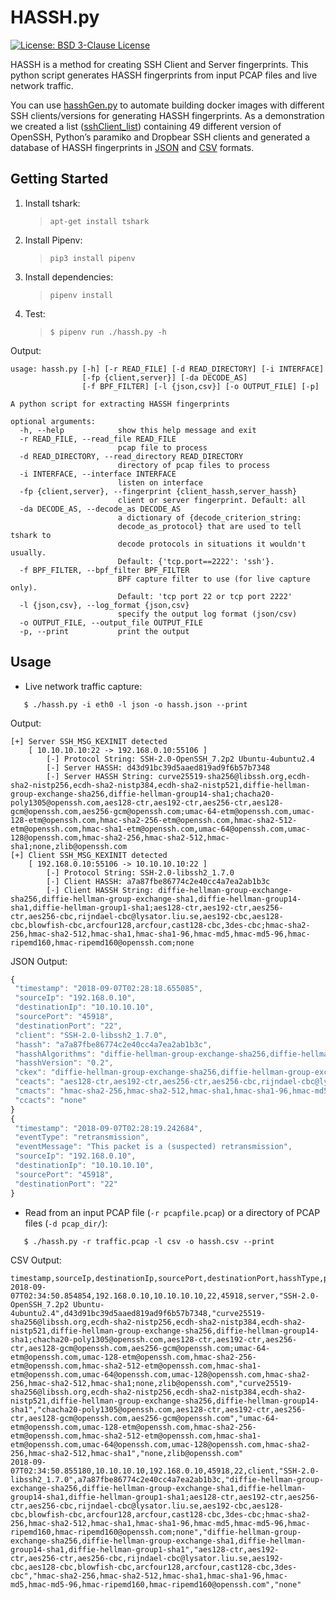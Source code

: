 # HASSH.py

[![License: BSD 3-Clause License](https://img.shields.io/badge/License-BSD%203--Clause-blue.svg)](https://opensource.org/licenses/BSD-3-Clause)

HASSH is a method for creating SSH Client and Server fingerprints. This python script generates HASSH fingerprints from input PCAP files and live network traffic.

You can use [hasshGen.py](hasshGen/) to automate building docker images with different SSH clients/versions for generating HASSH fingerprints. As a demonstration we created a list ([sshClient_list](hasshGen/sshClient_list)) containing 49 different version of OpenSSH, Python’s paramiko and Dropbear SSH clients and generated a database of HASSH fingerprints in [JSON](hasshGen/hassh_fingerprints.json) and [CSV](hasshGen/hassh_fingerprints.csv) formats.

## Getting Started
1. Install tshark:
    > `apt-get install tshark`

2. Install Pipenv:
    > `pip3 install pipenv`

3. Install dependencies:
    > `pipenv install`

4. Test:
    > `$ pipenv run ./hassh.py -h`

Output:

```
usage: hassh.py [-h] [-r READ_FILE] [-d READ_DIRECTORY] [-i INTERFACE]
                [-fp {client,server}] [-da DECODE_AS]
                [-f BPF_FILTER] [-l {json,csv}] [-o OUTPUT_FILE] [-p]

A python script for extracting HASSH fingerprints

optional arguments:
  -h, --help            show this help message and exit
  -r READ_FILE, --read_file READ_FILE
                        pcap file to process
  -d READ_DIRECTORY, --read_directory READ_DIRECTORY
                        directory of pcap files to process
  -i INTERFACE, --interface INTERFACE
                        listen on interface
  -fp {client,server}, --fingerprint {client_hassh,server_hassh}
                        client or server fingerprint. Default: all
  -da DECODE_AS, --decode_as DECODE_AS
                        a dictionary of {decode_criterion_string:
                        decode_as_protocol} that are used to tell tshark to
                        decode protocols in situations it wouldn't usually.
                        Default: {'tcp.port==2222': 'ssh'}.
  -f BPF_FILTER, --bpf_filter BPF_FILTER
                        BPF capture filter to use (for live capture only).
                        Default: 'tcp port 22 or tcp port 2222'
  -l {json,csv}, --log_format {json,csv}
                        specify the output log format (json/csv)
  -o OUTPUT_FILE, --output_file OUTPUT_FILE
  -p, --print           print the output
```

## Usage
 * Live network traffic capture:
 ```
    $ ./hassh.py -i eth0 -l json -o hassh.json --print
 ```

Output:
```
[+] Server SSH_MSG_KEXINIT detected
    [ 10.10.10.10:22 -> 192.168.0.10:55106 ]
        [-] Protocol String: SSH-2.0-OpenSSH_7.2p2 Ubuntu-4ubuntu2.4
        [-] Server HASSH: d43d91bc39d5aaed819ad9f6b57b7348
        [-] Server HASSH String: curve25519-sha256@libssh.org,ecdh-sha2-nistp256,ecdh-sha2-nistp384,ecdh-sha2-nistp521,diffie-hellman-group-exchange-sha256,diffie-hellman-group14-sha1;chacha20-poly1305@openssh.com,aes128-ctr,aes192-ctr,aes256-ctr,aes128-gcm@openssh.com,aes256-gcm@openssh.com;umac-64-etm@openssh.com,umac-128-etm@openssh.com,hmac-sha2-256-etm@openssh.com,hmac-sha2-512-etm@openssh.com,hmac-sha1-etm@openssh.com,umac-64@openssh.com,umac-128@openssh.com,hmac-sha2-256,hmac-sha2-512,hmac-sha1;none,zlib@openssh.com
[+] Client SSH_MSG_KEXINIT detected
    [ 192.168.0.10:55106 -> 10.10.10.10:22 ]
        [-] Protocol String: SSH-2.0-libssh2_1.7.0
        [-] Client HASSH: a7a87fbe86774c2e40cc4a7ea2ab1b3c
        [-] Client HASSH String: diffie-hellman-group-exchange-sha256,diffie-hellman-group-exchange-sha1,diffie-hellman-group14-sha1,diffie-hellman-group1-sha1;aes128-ctr,aes192-ctr,aes256-ctr,aes256-cbc,rijndael-cbc@lysator.liu.se,aes192-cbc,aes128-cbc,blowfish-cbc,arcfour128,arcfour,cast128-cbc,3des-cbc;hmac-sha2-256,hmac-sha2-512,hmac-sha1,hmac-sha1-96,hmac-md5,hmac-md5-96,hmac-ripemd160,hmac-ripemd160@openssh.com;none

 ```

 JSON Output:
 ```javascript
{
  "timestamp": "2018-09-07T02:28:18.655085",
  "sourceIp": "192.168.0.10",
  "destinationIp": "10.10.10.10",
  "sourcePort": "45918",
  "destinationPort": "22",
  "client": "SSH-2.0-libssh2_1.7.0",
  "hassh": "a7a87fbe86774c2e40cc4a7ea2ab1b3c",
  "hasshAlgorithms": "diffie-hellman-group-exchange-sha256,diffie-hellman-group-exchange-sha1,diffie-hellman-group14-sha1,diffie-hellman-group1-sha1;aes128-ctr,aes192-ctr,aes256-ctr,aes256-cbc,rijndael-cbc@lysator.liu.se,aes192-cbc,aes128-cbc,blowfish-cbc,arcfour128,arcfour,cast128-cbc,3des-cbc;hmac-sha2-256,hmac-sha2-512,hmac-sha1,hmac-sha1-96,hmac-md5,hmac-md5-96,hmac-ripemd160,hmac-ripemd160@openssh.com;none",
  "hasshVersion": "0.2",
  "ckex": "diffie-hellman-group-exchange-sha256,diffie-hellman-group-exchange-sha1,diffie-hellman-group14-sha1,diffie-hellman-group1-sha1",
  "ceacts": "aes128-ctr,aes192-ctr,aes256-ctr,aes256-cbc,rijndael-cbc@lysator.liu.se,aes192-cbc,aes128-cbc,blowfish-cbc,arcfour128,arcfour,cast128-cbc,3des-cbc",
  "cmacts": "hmac-sha2-256,hmac-sha2-512,hmac-sha1,hmac-sha1-96,hmac-md5,hmac-md5-96,hmac-ripemd160,hmac-ripemd160@openssh.com",
  "ccacts": "none"
}
{
  "timestamp": "2018-09-07T02:28:19.242684",
  "eventType": "retransmission",
  "eventMessage": "This packet is a (suspected) retransmission",
  "sourceIp": "192.168.0.10",
  "destinationIp": "10.10.10.10",
  "sourcePort": "45918",
  "destinationPort": "22"
}
```

  * Read from an input PCAP file (```-r pcapfile.pcap```) or a directory of PCAP files (```-d pcap_dir/```):

 ```
    $ ./hassh.py -r traffic.pcap -l csv -o hassh.csv --print
 ```

 CSV Output:

```
timestamp,sourceIp,destinationIp,sourcePort,destinationPort,hasshType,protocolString,hassh,hasshAlgorithms,kexAlgs,encAlgs,macAlgs,cmpAlgs
2018-09-07T02:34:50.854854,192.168.0.10,10.10.10.10,22,45918,server,"SSH-2.0-OpenSSH_7.2p2 Ubuntu-4ubuntu2.4",d43d91bc39d5aaed819ad9f6b57b7348,"curve25519-sha256@libssh.org,ecdh-sha2-nistp256,ecdh-sha2-nistp384,ecdh-sha2-nistp521,diffie-hellman-group-exchange-sha256,diffie-hellman-group14-sha1;chacha20-poly1305@openssh.com,aes128-ctr,aes192-ctr,aes256-ctr,aes128-gcm@openssh.com,aes256-gcm@openssh.com;umac-64-etm@openssh.com,umac-128-etm@openssh.com,hmac-sha2-256-etm@openssh.com,hmac-sha2-512-etm@openssh.com,hmac-sha1-etm@openssh.com,umac-64@openssh.com,umac-128@openssh.com,hmac-sha2-256,hmac-sha2-512,hmac-sha1;none,zlib@openssh.com","curve25519-sha256@libssh.org,ecdh-sha2-nistp256,ecdh-sha2-nistp384,ecdh-sha2-nistp521,diffie-hellman-group-exchange-sha256,diffie-hellman-group14-sha1","chacha20-poly1305@openssh.com,aes128-ctr,aes192-ctr,aes256-ctr,aes128-gcm@openssh.com,aes256-gcm@openssh.com","umac-64-etm@openssh.com,umac-128-etm@openssh.com,hmac-sha2-256-etm@openssh.com,hmac-sha2-512-etm@openssh.com,hmac-sha1-etm@openssh.com,umac-64@openssh.com,umac-128@openssh.com,hmac-sha2-256,hmac-sha2-512,hmac-sha1","none,zlib@openssh.com"
2018-09-07T02:34:50.855180,10.10.10.10,192.168.0.10,45918,22,client,"SSH-2.0-libssh2_1.7.0",a7a87fbe86774c2e40cc4a7ea2ab1b3c,"diffie-hellman-group-exchange-sha256,diffie-hellman-group-exchange-sha1,diffie-hellman-group14-sha1,diffie-hellman-group1-sha1;aes128-ctr,aes192-ctr,aes256-ctr,aes256-cbc,rijndael-cbc@lysator.liu.se,aes192-cbc,aes128-cbc,blowfish-cbc,arcfour128,arcfour,cast128-cbc,3des-cbc;hmac-sha2-256,hmac-sha2-512,hmac-sha1,hmac-sha1-96,hmac-md5,hmac-md5-96,hmac-ripemd160,hmac-ripemd160@openssh.com;none","diffie-hellman-group-exchange-sha256,diffie-hellman-group-exchange-sha1,diffie-hellman-group14-sha1,diffie-hellman-group1-sha1","aes128-ctr,aes192-ctr,aes256-ctr,aes256-cbc,rijndael-cbc@lysator.liu.se,aes192-cbc,aes128-cbc,blowfish-cbc,arcfour128,arcfour,cast128-cbc,3des-cbc","hmac-sha2-256,hmac-sha2-512,hmac-sha1,hmac-sha1-96,hmac-md5,hmac-md5-96,hmac-ripemd160,hmac-ripemd160@openssh.com","none"
```
